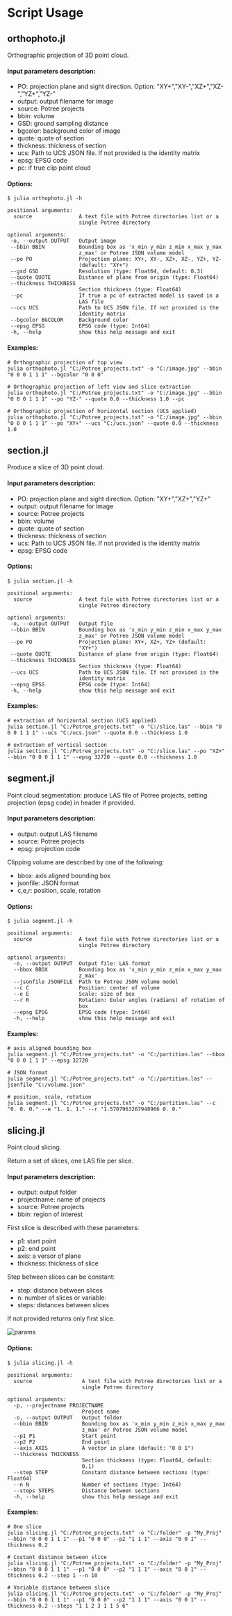 # Script Usage

## orthophoto.jl

Orthographic projection of 3D point cloud.

#### Input parameters description:
 - PO: projection plane and sight direction. Option: "XY+","XY-","XZ+","XZ-","YZ+","YZ-"
 - output: output filename for image
 - source: Potree projects
 - bbin: volume
 - GSD: ground sampling distance
 - bgcolor: background color of image
 - quote: quote of section
 - thickness: thickness of section
 - ucs: Path to UCS JSON file. If not provided is the identity matrix
 - epsg: EPSG code
 - pc: if true clip point cloud


#### Options:

```
$ julia orthophoto.jl -h   

positional arguments:
  source               A text file with Potree directories list or a
                       single Potree directory

optional arguments:
 -o, --output OUTPUT   Output image
 --bbin BBIN           Bounding box as 'x_min y_min z_min x_max y_max
                       z_max' or Potree JSON volume model
 --po PO               Projection plane: XY+, XY-, XZ+, XZ-, YZ+, YZ-
                       (default: "XY+")
 --gsd GSD             Resolution (type: Float64, default: 0.3)
 --quote QUOTE         Distance of plane from origin (type: Float64)
 --thickness THICKNESS
                       Section thickness (type: Float64)
 --pc                  If true a pc of extracted model is saved in a
                       LAS file
 --ucs UCS             Path to UCS JSON file. If not provided is the
                       Identity matrix
 --bgcolor BGCOLOR     Background color
 --epsg EPSG           EPSG code (type: Int64)
 -h, --help            show this help message and exit
```

#### Examples:

    # Orthographic projection of top view
    julia orthophoto.jl "C:/Potree_projects.txt" -o "C:/image.jpg" --bbin "0 0 0 1 1 1" --bgcolor "0 0 0"

    # Orthographic projection of left view and slice extraction
    julia orthophoto.jl "C:/Potree_projects.txt" -o "C:/image.jpg" --bbin "0 0 0 1 1 1" --po "YZ-" --quote 0.0 --thickness 1.0 --pc

    # Orthographic projection of horizontal section (UCS applied)
    julia orthophoto.jl "C:/Potree_projects.txt" -o "C:/image.jpg" --bbin "0 0 0 1 1 1" --po "XY+" --ucs "C:/ucs.json" --quote 0.0 --thickness 1.0



## section.jl

Produce a slice of 3D point cloud.

#### Input parameters description:
 - PO: projection plane and sight direction. Option: "XY+","XZ+","YZ+"
 - output: output filename for image
 - source: Potree projects
 - bbin: volume
 - quote: quote of section
 - thickness: thickness of section
 - ucs: Path to UCS JSON file. If not provided is the identity matrix
 - epsg: EPSG code

#### Options:

```
$ julia section.jl -h   

positional arguments:
  source               A text file with Potree directories list or a
                       single Potree directory

optional arguments:
 -o, --output OUTPUT   Output file
 --bbin BBIN           Bounding box as 'x_min y_min z_min x_max y_max
                       z_max' or Potree JSON volume model
 --po PO               Projection plane: XY+, XZ+, YZ+ (default:
                       "XY+")
 --quote QUOTE         Distance of plane from origin (type: Float64)
 --thickness THICKNESS
                       Section thickness (type: Float64)
 --ucs UCS             Path to UCS JSON file. If not provided is the
                       identity matrix
 --epsg EPSG           EPSG code (type: Int64)
 -h, --help            show this help message and exit
```

#### Examples:
    # extraction of horizontal section (UCS applied)
    julia section.jl "C:/Potree_projects.txt" -o "C:/slice.las" --bbin "0 0 0 1 1 1" --ucs "C:/ucs.json" --quote 0.0 --thickness 1.0

    # extraction of vertical section
    julia section.jl "C:/Potree_projects.txt" -o "C:/slice.las" --po "XZ+" --bbin "0 0 0 1 1 1" --epsg 32720 --quote 0.0 --thickness 1.0


## segment.jl

Point cloud segmentation: produce LAS file of Potree projects, setting projection (epsg code) in header if provided.

#### Input parameters description:
 - output: output LAS filename
 - source: Potree projects
 - epsg: projection code

Clipping volume are described by one of the following:
 - bbox: axis aligned bounding box
 - jsonfile: JSON format
 - c,e,r: position, scale, rotation

#### Options:

```
$ julia segment.jl -h   

positional arguments:
  source               A text file with Potree directories list or a
                       single Potree directory

optional arguments:
  -o, --output OUTPUT  Output file: LAS format
  --bbox BBOX          Bounding box as 'x_min y_min z_min x_max y_max
                       z_max'
  --jsonfile JSONFILE  Path to Potree JSON volume model
  --c C                Position: center of volume
  --e E                Scale: size of box
  --r R                Rotation: Euler angles (radians) of rotation of
                       box
  --epsg EPSG          EPSG code (type: Int64)
  -h, --help           show this help message and exit
```

#### Examples:

    # axis aligned bounding box
    julia segment.jl "C:/Potree_projects.txt" -o "C:/partition.las" --bbox "0 0 0 1 1 1" --epsg 32720

    # JSON format
    julia segment.jl "C:/Potree_projects.txt" -o "C:/partition.las" --jsonfile "C:/volume.json"

    # position, scale, rotation
    julia segment.jl "C:/Potree_projects.txt" -o "C:/partition.las" --c "0. 0. 0." --e "1. 1. 1." --r "1.5707963267948966 0. 0."


## slicing.jl

Point cloud slicing.

Return a set of slices, one LAS file per slice.

#### Input parameters description:
- output: output folder
- projectname: name of projects
- source: Potree projects
- bbin: region of interest

First slice is described with these parameters:
 - p1: start point
 - p2: end point
 - axis: a versor of plane
 - thickness: thickness of slice

Step between slices can be constant:
 - step: distance between slices
 - n: number of slices
or variable:
 - steps: distances between slices

If not provided returns only first slice.

![params](../docs/src/images/parametri_slicing.jpg)

#### Options:

```
$ julia slicing.jl -h   

positional arguments:
  source                A text file with Potree directories list or a
                        single Potree directory

optional arguments:
  -p, --projectname PROJECTNAME
                        Project name
  -o, --output OUTPUT   Output folder
  --bbin BBIN           Bounding box as 'x_min y_min z_min x_max y_max
                        z_max' or Potree JSON volume model
  --p1 P1               Start point
  --p2 P2               End point
  --axis AXIS           A vector in plane (default: "0 0 1")
  --thickness THICKNESS
                        Section thickness (type: Float64, default:
                        0.1)
  --step STEP           Constant distance between sections (type: Float64)
  --n N                 Number of sections (type: Int64)
  --steps STEPS         Distance between sections
  -h, --help            show this help message and exit
```

#### Examples:

    # One slice
    julia slicing.jl "C:/Potree_projects.txt" -o "C:/folder" -p "My_Proj" --bbin "0 0 0 1 1 1" --p1 "0 0 0" --p2 "1 1 1" --axis "0 0 1" --thickness 0.2

    # Costant distance between slice
    julia slicing.jl "C:/Potree_projects.txt" -o "C:/folder" -p "My_Proj" --bbin "0 0 0 1 1 1" --p1 "0 0 0" --p2 "1 1 1" --axis "0 0 1" --thickness 0.2 --step 1 --n 10

    # Variable distance between slice
    julia slicing.jl "C:/Potree_projects.txt" -o "C:/folder" -p "My_Proj" --bbin "0 0 0 1 1 1" --p1 "0 0 0" --p2 "1 1 1" --axis "0 0 1" --thickness 0.2 --steps "1 1 2 3 1 1 5 6"
